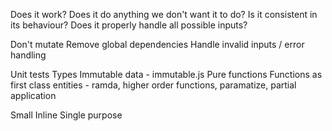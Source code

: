 Does it work?
Does it do anything we don't want it to do?
Is it consistent in its behaviour?
Does it properly handle all possible inputs?

Don't mutate
Remove global dependencies
Handle invalid inputs / error handling

Unit tests
Types
Immutable data - immutable.js
Pure functions
Functions as first class entities - ramda, higher order functions, paramatize, partial application


Small
Inline
Single purpose


